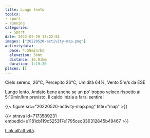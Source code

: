 ```yaml
---
title: Lungo lento
topics:
- sport
- running
categories: 
  - Sport
date: 2022-05-20 13:22:54
images: ["20220520-activity-map.png"]
activitydata:
  pace: 4:58min/km
  elevation: 56mt
  distance: 16.01km
  duration: 1:19:26
places: []
---
```


Cielo sereno, 26°C, Percepito 26°C, Umidità 64%, Vento 5m/s da ESE

<!--more-->

Lungo lento. Andato bene anche se un po' troppo veloce rispetto ai 5:10min/km previsto.
Il caldo inizia a farsi sentire!

{{<  figure src="20220520-activity-map.png" title="map" >}}

{{< strava id=7173589231 embedId=e1181cb119c525317e1795cec339312845b49467 >}}

[Link all'attività](https://strava.com/activities/7173589231).
